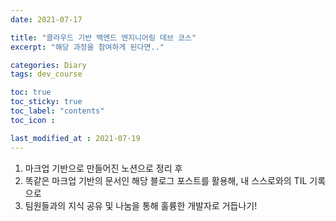 ```yaml
---
date: 2021-07-17

title: "클라우드 기반 백엔드 엔지니어링 데브 코스"
excerpt: "해당 과정을 참여하게 된다면.."

categories: Diary
tags: dev_course

toc: true  
toc_sticky: true
toc_label: "contents"
toc_icon : 

last_modified_at : 2021-07-19
---
```



  1. 마크업 기반으로 만들어진 노션으로 정리 후
  2. 똑같은 마크업 기반의 문서인 해당 블로그 포스트를 활용해, 내 스스로와의 TIL 기록으로
  3. 팀원들과의 지식 공유 및 나눔을 통해 훌륭한 개발자로 거듭나기! 